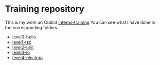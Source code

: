 # Training repository 

This is my work on Cubbit [interns-training](https://github.com/marmos91/interns-training)
You can see what i have done in the corresponding folders. 

- [level0-hello](https://github.com/Flecart/interns-training/tree/master/level0-hello)
- [level1-tsc](https://github.com/Flecart/interns-training/tree/master/level1-tsc)
- [level2-unit](https://github.com/Flecart/interns-training/tree/master/level2-unit)
- [level3-io](https://github.com/Flecart/interns-training/tree/master/level3-io)
- [level4-electron](https://github.com/Flecart/interns-training/tree/master/level4-electron)
